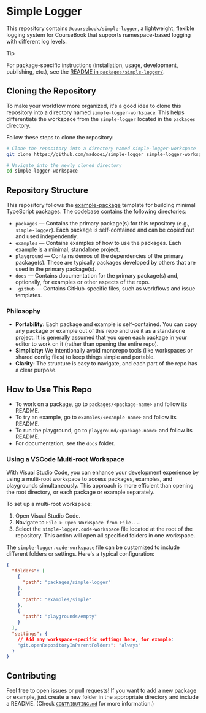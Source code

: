 # Simple Logger

This repository contains `@coursebook/simple-logger`, a lightweight, flexible logging system for CourseBook that supports namespace-based logging with different log levels.

> [!TIP]
> For package-specific instructions (installation, usage, development, publishing, etc.), see the [README in `packages/simple-logger/`](packages/simple-logger/README.md).

## Cloning the Repository

To make your workflow more organized, it's a good idea to clone this repository into a directory named `simple-logger-workspace`. This helps differentiate the workspace from the `simple-logger` located in the `packages` directory.

Follow these steps to clone the repository:

```bash
# Clone the repository into a directory named simple-logger-workspace
git clone https://github.com/madooei/simple-logger simple-logger-workspace

# Navigate into the newly cloned directory
cd simple-logger-workspace
```

## Repository Structure

This repository follows the [example-package](https://github.com/madooei/example-package) template for building minimal TypeScript packages. The codebase contains the following directories:

- `packages` — Contains the primary package(s) for this repository (e.g., `simple-logger`). Each package is self-contained and can be copied out and used independently.
- `examples` — Contains examples of how to use the packages. Each example is a minimal, standalone project.
- `playground` — Contains demos of the dependencies of the primary package(s). These are typically packages developed by others that are used in the primary package(s).
- `docs` — Contains documentation for the primary package(s) and, optionally, for examples or other aspects of the repo.
- `.github` — Contains GitHub-specific files, such as workflows and issue templates.

### Philosophy

- **Portability:** Each package and example is self-contained. You can copy any package or example out of this repo and use it as a standalone project. It is generally assumed that you open each package in your editor to work on it (rather than opening the entire repo).
- **Simplicity:** We intentionally avoid monorepo tools (like workspaces or shared config files) to keep things simple and portable.
- **Clarity:** The structure is easy to navigate, and each part of the repo has a clear purpose.

## How to Use This Repo

- To work on a package, go to `packages/<package-name>` and follow its README.
- To try an example, go to `examples/<example-name>` and follow its README.
- To run the playground, go to `playground/<package-name>` and follow its README.
- For documentation, see the `docs` folder.

### Using a VSCode Multi-root Workspace

With Visual Studio Code, you can enhance your development experience by using a multi-root workspace to access packages, examples, and playgrounds simultaneously. This approach is more efficient than opening the root directory, or each package or example separately.

To set up a multi-root workspace:

1. Open Visual Studio Code.
2. Navigate to `File > Open Workspace from File...`.
3. Select the `simple-logger.code-workspace` file located at the root of the repository. This action will open all specified folders in one workspace.

The `simple-logger.code-workspace` file can be customized to include different folders or settings. Here's a typical configuration:

```json
{
  "folders": [
    {
      "path": "packages/simple-logger"
    },
    {
      "path": "examples/simple"
    },
    {
      "path": "playgrounds/empty"
    }
  ],
  "settings": {
    // Add any workspace-specific settings here, for example:
    "git.openRepositoryInParentFolders": "always"
  }
}
```

## Contributing

Feel free to open issues or pull requests! If you want to add a new package or example, just create a new folder in the appropriate directory and include a README. (Check [`CONTRIBUTING.md`](CONTRIBUTING.md) for more information.)
